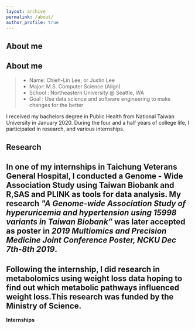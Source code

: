 ```yaml
---
layout: archive
permalink: /about/
author_profile: true
---
```

## About me

## About me

> * Name: Chieh-Lin Lee, or Justin Lee
> * Major: M.S. Computer Science (Align)
> * School : Northeastern University @ Seattle, WA
> * Goal : Use data science and software engineering to make changes for the better

I received my bachelors degree in Public Health from National Taiwan University in January 2020. During the four and a half years of college life, I participated in research, and various internships. 


**Research**
---
In one of my internships in Taichung Veterans General Hospital, I conducted a Genome - Wide Association Study using Taiwan Biobank and R,SAS and PLINK as tools for data analysis. My research _"A Genome-wide Association Study of hyperuricemia and hypertension using 15998 variants in Taiwan Biobank”_ was later accepted as poster in *2019 Multiomics and Precision Medicine Joint Conference Poster, NCKU Dec 7th-8th 2019*. 
---
Following the internship, I did research in metabolomics using weight loss data hoping to find out which metabolic pathways influenced weight loss.This research was funded by the Ministry of Science.
---
**Internships**




